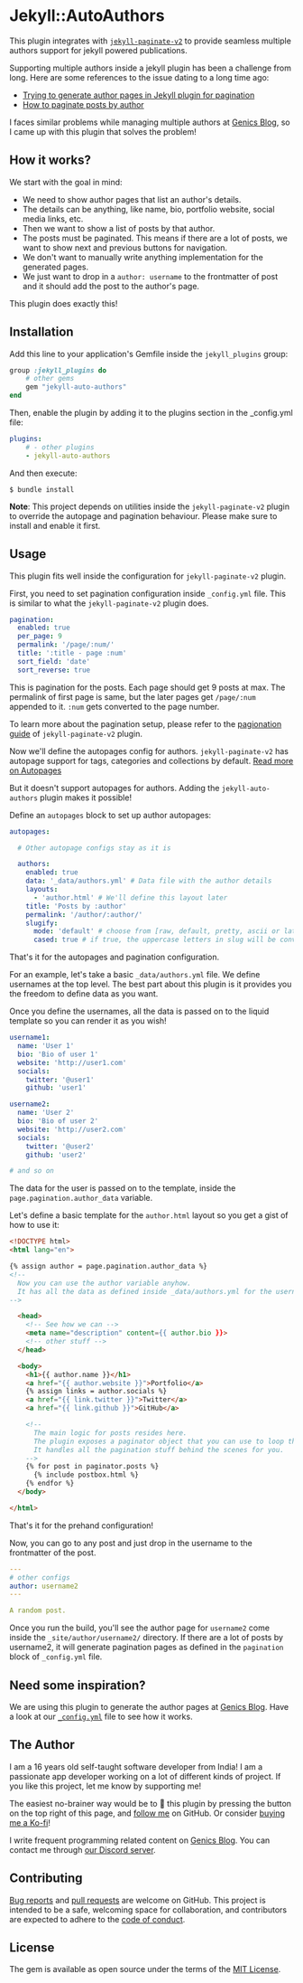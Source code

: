 # Jekyll::AutoAuthors

This plugin integrates with [`jekyll-paginate-v2`](https://github.com/sverrirs/jekyll-paginate-v2) to provide seamless multiple authors support for jekyll powered publications.

Supporting multiple authors inside a jekyll plugin has been a challenge from long. Here are some references to the issue dating to a long time ago:

- [Trying to generate author pages in Jekyll plugin for pagination](https://stackoverflow.com/q/23439944/9819031)
- [How to paginate posts by author](https://stackoverflow.com/q/51744240/9819031)

I faces similar problems while managing multiple authors at [Genics Blog](https://genicsblog.com), so I came up with this plugin that solves the problem!

## How it works?

We start with the goal in mind:

- We need to show author pages that list an author's details.
- The details can be anything, like name, bio, portfolio website, social media links, etc.
- Then we want to show a list of posts by that author.
- The posts must be paginated. This means if there are a lot of posts, we want to show next and previous buttons for navigation.
- We don't want to manually write anything implementation for the generated pages.
- We just want to drop in a `author: username` to the frontmatter of post and it should add the post to the author's page.

This plugin does exactly this!

## Installation

Add this line to your application's Gemfile inside the `jekyll_plugins` group:

```ruby
group :jekyll_plugins do
    # other gems
    gem "jekyll-auto-authors"
end
```

Then, enable the plugin by adding it to the plugins section in the _config.yml file:

```yml
plugins:
    # - other plugins
    - jekyll-auto-authors
```

And then execute:

    $ bundle install

**Note**: This project depends on utilities inside the `jekyll-paginate-v2` plugin to override the autopage and pagination behaviour. Please make sure to install and enable it first.

## Usage

This plugin fits well inside the configuration for `jekyll-paginate-v2` plugin.

First, you need to set pagination configuration inside `_config.yml` file. This is similar to what the `jekyll-paginate-v2` plugin does.

```yml
pagination:
  enabled: true
  per_page: 9
  permalink: '/page/:num/'
  title: ':title - page :num'
  sort_field: 'date'
  sort_reverse: true
```

This is pagination for the posts. Each page should get 9 posts at max. The permalink of first page is same, but the later pages get `/page/:num` appended to it. `:num` gets converted to the page number.

To learn more about the pagination setup, please refer to the [pagionation guide](https://github.com/sverrirs/jekyll-paginate-v2/blob/master/README-GENERATOR.md) of `jekyll-paginate-v2` plugin.

Now we'll define the autopages config for authors. `jekyll-paginate-v2` has autopage support for tags, categories and collections by default. [Read more on Autopages](https://github.com/sverrirs/jekyll-paginate-v2/blob/master/README-AUTOPAGES.md)

But it doesn't support autopages for authors. Adding the `jekyll-auto-authors` plugin makes it possible!

Define an `autopages` block to set up author autopages:

```yml
autopages:

  # Other autopage configs stay as it is

  authors:
    enabled: true
    data: '_data/authors.yml' # Data file with the author details
    layouts: 
      - 'author.html' # We'll define this layout later
    title: 'Posts by :author'
    permalink: '/author/:author/'
    slugify:
      mode: 'default' # choose from [raw, default, pretty, ascii or latin]
      cased: true # if true, the uppercase letters in slug will be converted to lowercase ones.
```

That's it for the autopages and pagination configuration.

For an example, let's take a basic  `_data/authors.yml` file. We define usernames at the top level. The best part about this plugin is it provides you the freedom to define data as you want.

Once you define the usernames, all the data is passed on to the liquid template so you can render it as you wish!

```yml
username1:
  name: 'User 1'
  bio: 'Bio of user 1'
  website: 'http://user1.com'
  socials:
    twitter: '@user1'
    github: 'user1'

username2:
  name: 'User 2'
  bio: 'Bio of user 2'
  website: 'http://user2.com'
  socials:
    twitter: '@user2'
    github: 'user2'

# and so on
```

The data for the user is passed on to the template, inside the `page.pagination.author_data` variable.

Let's define a basic template for the `author.html` layout so you get a gist of how to use it:

```html
<!DOCTYPE html>
<html lang="en">

{% assign author = page.pagination.author_data %}
<!--
  Now you can use the author variable anyhow.
  It has all the data as defined inside _data/authors.yml for the username.
-->

  <head>
    <!-- See how we can -->
    <meta name="description" content={{ author.bio }}>
    <!-- other stuff -->
  </head>

  <body>
    <h1>{{ author.name }}</h1>
    <a href="{{ author.website }}">Portfolio</a>
    {% assign links = author.socials %}
    <a href="{{ link.twitter }}">Twitter</a>
    <a href="{{ link.github }}">GitHub</a>

    <!--
      The main logic for posts resides here.
      The plugin exposes a paginator object that you can use to loop through the post.
      It handles all the pagination stuff behind the scenes for you.
    -->
    {% for post in paginator.posts %}
      {% include postbox.html %}
    {% endfor %}
  </body>

</html>
```

That's it for the prehand configuration!

Now, you can go to any post and just drop in the username to the frontmatter of the post.

```yml
---
# other configs
author: username2
---

A random post.
```

Once you run the build, you'll see the author page for `username2` come inside the `_site/author/username2/` directory. If there are a lot of posts by username2, it will generate pagination pages as defined in the `pagination` block of `_config.yml` file.

## Need some inspiration?

We are using this plugin to generate the author pages at [Genics Blog](https://genicsblog.com). Have a look at our [`_config.yml`](https://github.com/genicsblog/theme-files/blob/main/_config.yml) file to see how it works.

## The Author

I am a 16 years old self-taught software developer from India! I am a passionate app developer working on a lot of different kinds of project. If you like this project, let me know by supporting me!

The easiest no-brainer way would be to :star2: this plugin by pressing the button on the top right of this page, and [follow me](https://github.com/gouravkhunger) on GitHub. Or consider [buying me a Ko-fi](https://ko-fi.com/gouravkhunger)!

I write frequent programming related content on [Genics Blog](https://genicsblog.com/author/gouravkhunger/). You can contact me through [our Discord server](https://discord.genicsblog.com).

## Contributing

[Bug reports](https://github.com/gouravkhunger/jekyll-auto-authors/issues) and [pull requests](https://github.com/gouravkhunger/jekyll-auto-authors/pulls) are welcome on GitHub. This project is intended to be a safe, welcoming space for collaboration, and contributors are expected to adhere to the [code of conduct](https://github.com/gouravkhunger/jekyll-auto-authors/blob/main/CODE_OF_CONDUCT.md).

## License

The gem is available as open source under the terms of the [MIT License](https://github.com/gouravkhunger/jekyll-auto-authors/blob/main/LICENSE).

